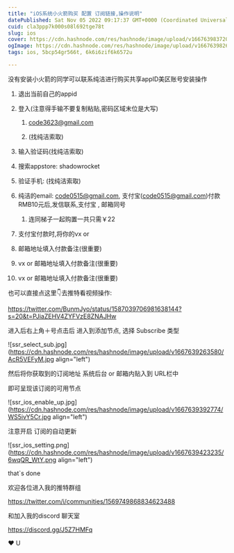 ```yaml
---
title: "iOS系统小火箭购买 配置 订阅链接,操作说明"
datePublished: Sat Nov 05 2022 09:17:37 GMT+0000 (Coordinated Universal Time)
cuid: cla3ppp7k000s08l692tge78t
slug: ios
cover: https://cdn.hashnode.com/res/hashnode/image/upload/v1667639837204/ta1Vxyc-t.jpg
ogImage: https://cdn.hashnode.com/res/hashnode/image/upload/v1667639826069/ZgjOro1di.jpg
tags: ios, 5bcp54gr566t, 6k6i6zif6k6572u

---
```


没有安装小火箭的同学可以联系纯洁进行购买共享appID美区账号安装操作

1. 退出当前自己的appid
    
2. 登入(注意得手输不要复制粘贴,密码区域末位是大写)
    
    1. [code3623@gmail.com](mailto:code3623@gmail.com)
        
    2. (找纯洁索取)
        
3. 输入验证码(找纯洁索取)
    
4. 搜索appstore: shadowrocket
    
5. 验证手机: (找纯洁索取)
    
6. 纯洁的email: code0515@gmail.com, 支付宝(code0515@gmail.com)付款RMB10元后,发信联系,支付宝 , 邮箱同号
    
    1. 连同梯子一起购置一共只需￥22
        
7. 支付宝付款时,将你的vx or
    
8. 邮箱地址填入付款备注(很重要)
    
9. vx or 邮箱地址填入付款备注(很重要)
    
10. vx or 邮箱地址填入付款备注(很重要)
    

也可以直接点这里👇去推特看视频操作:

https://twitter.com/BunmJyo/status/1587039706981638144?s=20&t=PJiaZEHV4ZYFVzE8ZNAJHw

进入后右上角＋号点击后 进入到添加节点, 选择 Subscribe 类型

![ssr_select_sub.jpg](https://cdn.hashnode.com/res/hashnode/image/upload/v1667639263580/AcR5VEFyM.jpg align="left")

然后将你获取到的订阅地址 系统后台 or 邮箱内贴入到 URL栏中

即可呈现该订阅的可用节点

![ssr_ios_enable_up.jpg](https://cdn.hashnode.com/res/hashnode/image/upload/v1667639392774/WS5ivY5Cr.jpg align="left")

注意开启 订阅的自动更新

![ssr_ios_setting.png](https://cdn.hashnode.com/res/hashnode/image/upload/v1667639423235/6wqQR_WtY.png align="left")

that\`s done

欢迎各位进入我的推特群组

https://twitter.com/i/communities/1569749868834623488

和加入我的discord 聊天室

https://discord.gg/J5Z7HMFq

❤ U